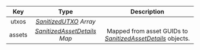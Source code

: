 |  Key   |                             Type                             |                         Description                          |
| :----: | :----------------------------------------------------------: | :----------------------------------------------------------: |
| utxos  |       [*SanitizedUTXO*](/docs/dev-resources/documentation/javascript-sdk-ref/types#sanitizedutxo) *Array*        |                                                              |
| assets | [*SanitizedAssetDetails*](/docs/dev-resources/documentation/javascript-sdk-ref/types#sanitizedassetdetails) *Map* | Mapped from asset GUIDs to [*SanitizedAssetDetails*](/docs/dev-resources/documentation/javascript-sdk-ref/types#sanitizedassetdetails) objects. |
